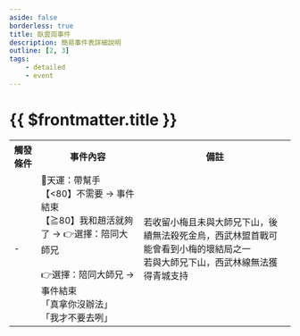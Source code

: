 ```yaml
---
aside: false
borderless: true
title: 臥雲崗事件
description: 簡易事件表詳細說明
outline: [2, 3]
tags:
    - detailed
    - event
---
```


# {{ $frontmatter.title }}

<Table class="timeline-table">
    <tr class="timeline-header">
        <th>觸發條件</th>
        <th>事件內容</th>
        <th>備註</th>
    </tr>
	<tr>
		<td>-</td>
		<td>
			<span title="
嘴力≧40：唐布衣好感+1
上限60
唐布衣好感正向補正
			">🎲天運：帶幫手 </span> <br>
			<span title="唐衫加入唐門：唐衫陪同大師兄">【<80】不需要 → 事件結束 </span> <br>
			【≧80】我和趙活就夠了 → 👉選擇：陪同大師兄 <br>
			<br>
			👉選擇：陪同大師兄 → 事件結束 <br>
			<span title="
性情+1、處世+1、向心+2、唐布衣+2
唐默鈴好感≧45、心上人唐默鈴：心相+100
唐默鈴好感≧45、心上人非唐默鈴：心相+30、唐布衣+1、唐默鈴-1
			">「真拿你沒辦法」 </span> <br>
			<span title="
性情-1、嘴力+1			
心上人唐默鈴：唐默鈴+2、強制下山
心上人非唐默鈴：唐布衣-1、貢獻-30
心上人非唐默鈴、唐衫加入唐門：唐衫陪同大師兄
			">「我才不要去咧」 </span> <br>
		</td>
		<td>
			若收留小梅且未與大師兄下山，後續無法殺死金烏，西武林盟首戰可能會看到小梅的壞結局之一 <br>
			若與大師兄下山，西武林線無法獲得青城支持 <br>
		</td>
	</tr>
</table>
